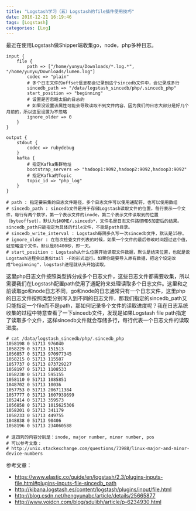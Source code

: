 ```yaml
---
title: "Logstash学习（五）Logstash的file插件使用技巧"
date: 2016-12-21 16:19:46
tags: [Logstash]
categories: [Log]
---
```


最近在使用Logstash做Shipper端收集go，node，php多种日志。

```
input {
    file {
        path => ["/home/yunyu/Downloads/*.log.*", "/home/yunyu/Downloads/lumen.log"]
        codec => "plain"
        # 多个日志文件的offset信息都会记录到这个sincedb文件中，会记录成多行
        sincedb_path => "/data/logstash_sincedb/php/.sincedb_php"
        start_position => "beginning"
        # 设置是否忽略太旧的日志的
        # 如果没设置该属性可能会导致读取不到文件内容，因为我们的日志大部分是好几个月前的，所以这里设置为不忽略
        ignore_older => 0
    }
}

output {
    stdout {
        codec => rubydebug
    }
    kafka {
        # 指定Kafka集群地址
        bootstrap_servers => "hadoop1:9092,hadoop2:9092,hadoop3:9092"
        # 指定Kafka的Topic
        topic_id => "php_log"
    }
}

# path : 指定要采集的日志文件路径，多个日志文件可以使用通配符，也可以使用数组
# sincedb_path : sincedb文件是用于存储Logstash读取文件的位置，每行表示一个文件，每行有两个数字，第一个表示文件的inode，第二个表示文件读取到的位置（byteoffset），默认为$HOME/.sincedb*，文件名是日志文件路径MD5加密后的结果。sincedb_path只能指定为具体的file文件，不能是path目录。
# sincedb_write_interval : Logstash每隔多久写一次sincedb文件，默认是15秒。
# ignore_older : 在每次检查文件列表的时候，如果一个文件的最后修改时间超过这个值，就忽略这个文件。默认是86400秒，即一天。
# start_position : Logstash从什么位置开始读取文件数据，默认是结束位置，也就是说Logstash进程会以类似tail -F的形式运行。如果你是要导入原有数据，把这个设定改成"beginning"，logstash进程就从头开始读取。
```

这里php日志文件按照类型拆分成多个日志文件，这些日志文件都需要收集，所以需要我们在Logstash配置path使用了通配符来处理读取多个日志文件。这里和之前读取go和node日志不同，go和node的日志通常只有一个日志文件，这里php的日志文件按照类型分别写入到不同的日志文件，那我们指定的sincedb_path又只能指定一个file而不是path，那如何记录多个文件的读取进度呢？我在日志系统收集的过程中特意查看了一下sincedb文件，发现是如果Logstash file path指定了读取多个文件，这样sincedb文件就会存储多行，每行代表一个日志文件的读取进度。

```
# cat /data/logstash_sincedb/php/.sincedb_php
1058198 0 51713 976040
1058229 0 51713 151513
1056857 0 51713 970977345
1058215 0 51713 115587
1057737 0 51713 873729227
1058197 0 51713 1108533
1058230 0 51713 595155
1058110 0 51713 1085851
1048702 0 51713 10036
1057753 0 51713 206711384
1057777 0 51713 1607939699
1052414 0 51713 359573
1056858 0 51713 1015625306
1058201 0 51713 341179
1058233 0 51713 449755
1048838 0 51713 90406
1058196 0 51713 234060588

# 这四列的内容分别是：inode, major number, minor number, pos
# 可以参考文章：
# http://unix.stackexchange.com/questions/73988/linux-major-and-minor-device-numbers
```


参考文章：

- https://www.elastic.co/guide/en/logstash/2.3/plugins-inputs-file.html#plugins-inputs-file-sincedb_path
- http://kibana.logstash.es/content/logstash/plugins/input/file.html
- http://blog.csdn.net/hengyunabc/article/details/25665877
- http://www.voidcn.com/blog/sdulibh/article/p-6234930.html